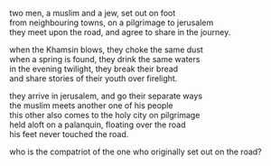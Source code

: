 two men, a muslim and a jew, set out on foot  
from neighbouring towns, on a pilgrimage to jerusalem  
they meet upon the road, and agree to share in the journey.  
  
when the Khamsin blows, they choke the same dust  
when a spring is found, they drink the same waters  
in the evening twilight, they break their bread  
and share stories of their youth over firelight.  
  
they arrive in jerusalem, and go their separate ways  
the muslim meets another one of his people  
this other also comes to the holy city on pilgrimage  
held aloft on a palanquin, floating over the road  
his feet never touched the road.  
  
who is the compatriot of the one who originally set out on the road?
